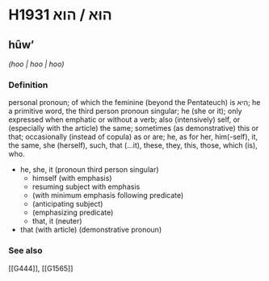 # H1931 הוּא / הוא

## hûwʼ

_(hoo | hoo | hoo)_

### Definition

personal pronoun; of which the feminine (beyond the Pentateuch) is הִיא; he a primitive word, the third person pronoun singular; he (she or it); only expressed when emphatic or without a verb; also (intensively) self, or (especially with the article) the same; sometimes (as demonstrative) this or that; occasionally (instead of copula) as or are; he, as for her, him(-self), it, the same, she (herself), such, that (...it), these, they, this, those, which (is), who.

- he, she, it (pronoun third person singular)
    - himself (with emphasis)
    - resuming subject with emphasis
    - (with minimum emphasis following predicate)
    - (anticipating subject)
    - (emphasizing predicate)
    - that, it (neuter)
- that (with article) (demonstrative pronoun)
### See also

[[G444]], [[G1565]]

